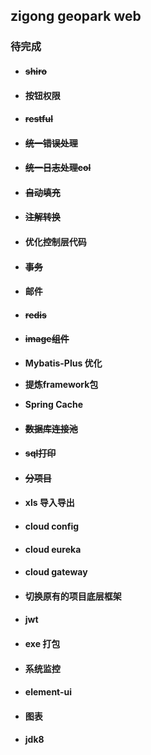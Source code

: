 ## zigong geopark web

### 待完成
* #### ~~shiro~~

* #### 按钮权限

* #### ~~restful~~

* #### ~~统一错误处理~~

* #### ~~统一日志处理col~~

* #### ~~自动填充~~

* #### ~~注解转换~~

* #### 优化控制层代码

* #### ~~事务~~

* #### 邮件

* #### ~~redis~~

* #### ~~image组件~~

* **Mybatis-Plus 优化**

* **提炼framework包**

* **Spring Cache**

* #### ~~数据库连接池~~ 

* #### ~~sql打印~~

* #### ~~分项目~~

* #### xls 导入导出

* #### cloud config

* #### cloud eureka

* #### cloud gateway

* #### 切换原有的项目底层框架

* #### jwt 

* #### exe 打包

* #### 系统监控

* #### element-ui

* #### 图表

* #### jdk8